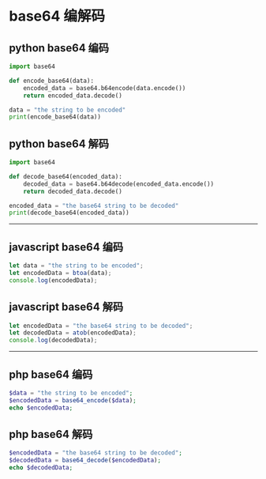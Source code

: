 # base64 编解码

## python base64 编码

```python
import base64

def encode_base64(data):
    encoded_data = base64.b64encode(data.encode())
    return encoded_data.decode()

data = "the string to be encoded"
print(encode_base64(data))
```

## python base64 解码

```python
import base64

def decode_base64(encoded_data):
    decoded_data = base64.b64decode(encoded_data.encode())
    return decoded_data.decode()

encoded_data = "the base64 string to be decoded"
print(decode_base64(encoded_data))
```

---

## javascript base64 编码

```javascript
let data = "the string to be encoded";
let encodedData = btoa(data);
console.log(encodedData);
```

## javascript base64 解码

```javascript
let encodedData = "the base64 string to be decoded";
let decodedData = atob(encodedData);
console.log(decodedData);
```

---

## php base64 编码

```php
$data = "the string to be encoded";
$encodedData = base64_encode($data);
echo $encodedData;
```

## php base64 解码

```php
$encodedData = "the base64 string to be decoded";
$decodedData = base64_decode($encodedData);
echo $decodedData;
```
